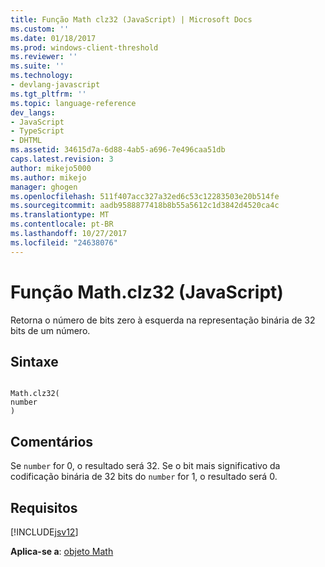 ```yaml
---
title: Função Math clz32 (JavaScript) | Microsoft Docs
ms.custom: ''
ms.date: 01/18/2017
ms.prod: windows-client-threshold
ms.reviewer: ''
ms.suite: ''
ms.technology:
- devlang-javascript
ms.tgt_pltfrm: ''
ms.topic: language-reference
dev_langs:
- JavaScript
- TypeScript
- DHTML
ms.assetid: 34615d7a-6d88-4ab5-a696-7e496caa51db
caps.latest.revision: 3
author: mikejo5000
ms.author: mikejo
manager: ghogen
ms.openlocfilehash: 511f407acc327a32ed6c53c12283503e20b514fe
ms.sourcegitcommit: aadb9588877418b8b55a5612c1d3842d4520ca4c
ms.translationtype: MT
ms.contentlocale: pt-BR
ms.lasthandoff: 10/27/2017
ms.locfileid: "24638076"
---
```

# <a name="mathclz32-function-javascript"></a>Função Math.clz32 (JavaScript)
Retorna o número de bits zero à esquerda na representação binária de 32 bits de um número.  
  
## <a name="syntax"></a>Sintaxe  
  
```  
  
Math.clz32(  
number  
)   
```  
  
## <a name="remarks"></a>Comentários  
 Se `number` for 0, o resultado será 32. Se o bit mais significativo da codificação binária de 32 bits do `number` for 1, o resultado será 0.  
  
## <a name="requirements"></a>Requisitos  
 [!INCLUDE[jsv12](../../javascript/reference/includes/jsv12-md.md)]  
  
 **Aplica-se a**: [objeto Math](../../javascript/reference/math-object-javascript.md)